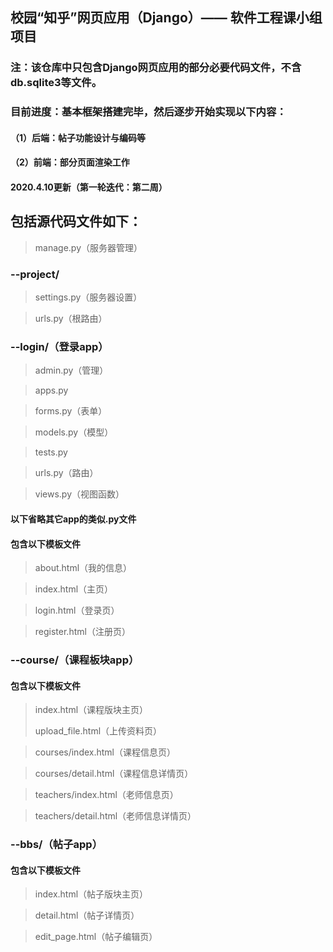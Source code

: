 ## 校园“知乎”网页应用（Django）—— 软件工程课小组项目

### 注：该仓库中只包含Django网页应用的部分必要代码文件，不含db.sqlite3等文件。

### 目前进度：基本框架搭建完毕，然后逐步开始实现以下内容：

#### （1）后端：帖子功能设计与编码等

#### （2）前端：部分页面渲染工作

#### 2020.4.10更新（第一轮迭代：第二周）

## 包括源代码文件如下：

> manage.py（服务器管理）


### --project/

> settings.py（服务器设置）

> urls.py（根路由）


### --login/（登录app）
> admin.py（管理）

> apps.py

> forms.py（表单）

> models.py（模型）

> tests.py

> urls.py（路由）

> views.py（视图函数）

#### 以下省略其它app的类似.py文件

#### 包含以下模板文件
> about.html（我的信息）

> index.html（主页）

> login.html（登录页）

> register.html（注册页）

### --course/（课程板块app）

#### 包含以下模板文件

> index.html（课程版块主页）   
>
> upload_file.html（上传资料页）

> courses/index.html（课程信息页）

> courses/detail.html（课程信息详情页）

> teachers/index.html（老师信息页）

> teachers/detail.html（老师信息详情页）

### --bbs/（帖子app）

#### 包含以下模板文件

> index.html（帖子版块主页）

> detail.html（帖子详情页）

> edit_page.html（帖子编辑页）
